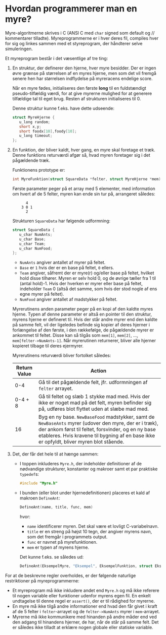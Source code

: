 # Hvordan programmerer man en myre?

Myre-algoritmerne skrives i C (ANSI C med `char` signed som default og // kommentarer tilladte). Myreprogrammerne er i hver deres fil, compiles hver for sig og linkes sammen med et styreprogram, der håndterer selve simuleringen.

Et myreprogram består i det væsentlige af tre ting:

1. En struktur, der definerer den hjerne, hver myre besidder. Der er ingen øvre grænse på størrelsen af en myres hjerne, men som det vil fremgå senere hen har størrelsen indflydelse på myreracens endelige score.

   Når en myre fødes, initialiseres den første **long** til en fuldstændigt pseudo-tilfældig værdi, for at give myrerne mulighed for at generere tilfældige tal til eget brug. Resten af strukturen initialiseres til 0.

   Denne struktur kunne f.eks. have dette udseende:
   ```c
   struct MyreHjerne {
      u_long random;
      short x,y;
      short foodx[10],foody[10];
      u_long timeout;
   };
   ```

2. En funktion, der bliver kaldt, hver gang, en myre skal foretage et træk. Denne funktions returværdi afgør så, hvad myren foretager sig i det pågældende træk.

   Funktionens prototype er:
   ```c
   int MyreFunktion(struct SquareData *felter, struct MyreHjerne *mem);
   ```

   Første parameter peger på et array med 5 elementer, med information om hvert af de 5 felter, myren kan ende sin tur på, arrangeret således:
   ```
         4
       3 0 1
         2
   ```

   Strukturen `SquareData` har følgende udformning:
   ```c
   struct SquareData {
      u_char NumAnts;
      u_char Base;
      u_char Team;
      u_char NumFood;
   };
   ```

    - `NumAnts` angiver antallet af myrer på feltet.
    - `Base` er `1` hvis der er en base på feltet, `0` ellers.
    - `Team` angiver, såfremt der er myre(r) og/eller base på feltet, hvilket hold disse tilhører. Myren er selv hold 0, og de øvrige tæller fra 1 til (antal hold)-1. Hvis der hverken er myrer eller base på feltet, indeholder `Team` 0 (altså det samme, som hvis der stod nogle af ens egne myrer på feltet).
    - `NumFood` angiver antallet af madstykker på feltet.

   Myrerutinens anden parameter peger på en kopi af den kaldte myres hjerne. Typen af denne parameter er altså en pointer til den struktur, myrens hjerne er defineret til. Hvis der står andre myrer end den kaldte på samme felt, vil der ligeledes befinde sig kopier af deres hjerner i forlængelse af den første, i den rækkefølge, de pågældende myrer er ankommet til feltet. Disse kan så tilgås som `mem[1]`, `mem[2]`, ..., `mem[felter->NumAnts-1]`. Når myrerutinen returnerer, bliver alle hjerner kopieret tilbage til deres ejermyrer.

   Myrerutinens returværdi bliver fortolket således:

   | Return Value | Action |
      |--------------|---------|
   | 0-4 | Gå til det pågældende felt, jfr. udformningen af `felter` arrayet. |
   | 0-4 + 8 | Gå til feltet og slæb 1 stykke mad med. Hvis der ikke er noget mad på det felt, myren befinder sig på, udføres blot flyttet uden at slæbe mad med. |
   | 16 | Byg en ny base. `NewBaseFood` madstykker, samt de `NewBaseAnts` myrer (udover den myre, der er i træk), der ankom først til feltet, forsvinder, og en ny base etableres. Hvis kravene til bygning af en base ikke er opfyldt, bliver myren blot stående. |

3. Det, der får det hele til at hænge sammen:

    - I toppen inkluderes `Myre.h`, der indeholder definitioner af de nødvandige strukturer, konstanter og makroer samt et par praktiske `typedef`s:
      ```c
      #include "Myre.h"
      ```

    - I bunden (eller blot under hjernedefinitionen) placeres et kald af makroen `DefineAnt`:
      ```c
      DefineAnt(name, title, func, mem)
      ```
      hvor:
        - `name` identificerer myren. Det skal være et lovligt C-variabelnavn.
        - `title` er en streng på højst 10 tegn, der angiver myrens navn, som det fremgår i programmets output.
        - `func` er navnet på myrefunktionen.
        - `mem` er typen af myrens hjerne.

      Det kunne f.eks. se således ud:
      ```c
      DefineAnt(EksempelMyre, "Eksempel", EksempelFunktion, struct EksempelHjerne)
      ```

For at de beskrevne regler overholdes, er der følgende naturlige restriktioner på myreprogrammerne:

- Et myreprogram må ikke inkludere andet end `Myre.h` og må ikke referere til nogen variable eller funktioner udenfor myrens egen fil. En enkelt undtagelse til denne regel er `assert()`, der er til rådighed for myrerne.
- En myre må ikke tilgå andre informationer end hvad den får givet i kraft af de 5 felter i `felter`-arrayet og de `felter->NumAnts` myrer i `mem`-arrayet.
- Myrerne må ikke kommunikere med hinanden på andre måder end ved den adgang til hinandens hjerner, de har, når de står på samme felt. Det er således ikke tilladt at erklære nogen globale eller statiske variable.
